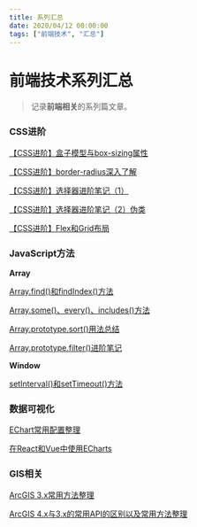 ```yaml
---
title: 系列汇总
date: 2020/04/12 00:00:00
tags: ["前端技术", "汇总"]
---
```


# 前端技术系列汇总

<ClientOnly>
  <display-bar :displayData="$frontmatter"></display-bar>
</ClientOnly>

> 记录**前端相关**的系列篇文章。

### CSS进阶

<a href="/blog/frontend/css&html/box-model-and-box-sizing.html" target="_blank">【CSS进阶】盒子模型与box-sizing属性</a>

<a href="/blog/frontend/css&html/css-border-radius.html" target="_blank">【CSS进阶】border-radius深入了解</a>

<a href="/blog/frontend/css&html/css-selector-1.html" target="_blank">【CSS进阶】选择器进阶笔记（1）</a>

<a href="/blog/frontend/css&html/css-selector-2.html" target="_blank">【CSS进阶】选择器进阶笔记（2）伪类</a>

<a href="/blog/frontend/css&html/flex-and-grid.html" target="_blank">【CSS进阶】Flex和Grid布局</a>

### JavaScript方法

**Array**

<a href="/blog/frontend/javascript/array-find-and-findindex.html" target="_blank">Array.find()和findIndex()方法</a>

<a href="/blog/frontend/javascript/array-some-and-every-and-includes.html" target="_blank">Array.some()、every()、includes()方法</a>

<a href="/blog/frontend/javascript/array-sort.html" target="_blank">Array.prototype.sort()用法总结</a>

<a href="/blog/frontend/javascript/array-filter.html" target="_blank">Array.prototype.filter()进阶笔记</a>

**Window**

<a href="/blog/frontend/javascript/setinterval-and-settimeout.html" target="_blank">setInterval()和setTimeout()方法</a>

### 数据可视化

<a href="/blog/frontend/other/echart-basic-config.html" target="_blank">EChart常用配置整理</a>

<a href="/blog/frontend/other/use-echart-in-react-and-vue.html" target="_blank">在React和Vue中使用ECharts</a>

###  GIS相关

<a href="/blog/frontend/gis/arcgis-api-for-js.html" target="_blank">ArcGIS 3.x常用方法整理</a>

<a href="/blog/frontend/gis/arcgis-api-for-js-4x.html" target="_blank">ArcGIS 4.x与3.x的常用API的区别以及常用方法整理</a>

